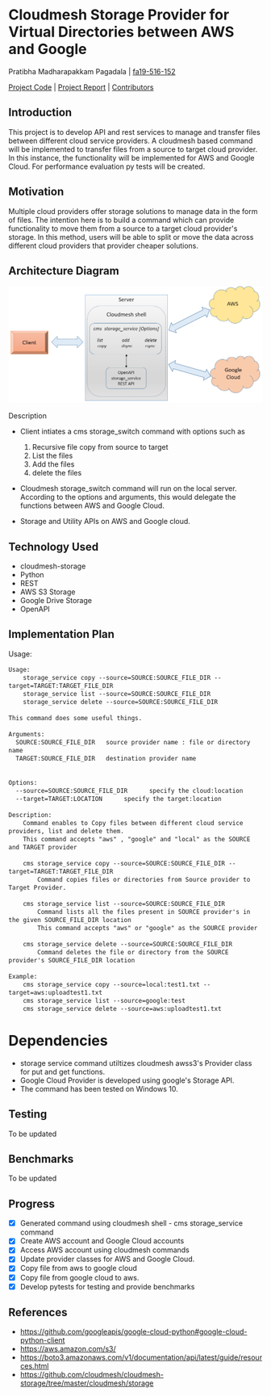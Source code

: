 # Cloudmesh Storage Provider for Virtual Directories between  AWS and Google

Pratibha Madharapakkam Pagadala |  [fa19-516-152](https://github.com/cloudmesh-community/fa19-516-152)


[Project Code](https://github.com/cloudmesh-community/fa19-516-152/blob/master/project/project_code)  |  [Project Report](https://github.com/cloudmesh-community/fa19-516-152/blob/master/project/report.md) | [Contributors](https://github.com/cloudmesh-community/fa19-516-152/graphs/contributors)

## Introduction

This project is to develop API and rest services to manage and transfer files between different cloud service providers. A cloudmesh based command will be implemented to transfer files from a source to target cloud provider. In this instance, the functionality will be implemented for AWS and Google Cloud. For performance evaluation py tests will be created. 

## Motivation

 Multiple cloud providers offer storage solutions to manage data in the form of files. The intention here is to build a command which can provide functionality to move them from a source to a target cloud provider's storage. In this method, users will be able to split or move the data across different cloud providers that provider cheaper solutions. 

## Architecture Diagram

![Architecture](images/architecture2.png)

Description

* Client intiates a cms storage_switch command with options such as
 
  1. Recursive file copy from source to target
  2. List the files
  3. Add the files
  4. delete the files
  
* Cloudmesh storage_switch command will run on the local server. According to the options and arguments, this would delegate the functions between AWS and Google Cloud.  
* Storage and Utility APIs on AWS and Google cloud.   

## Technology Used

* cloudmesh-storage
* Python
* REST
* AWS S3 Storage
* Google Drive Storage
* OpenAPI

## Implementation Plan

Usage:

````
Usage:
	storage_service copy --source=SOURCE:SOURCE_FILE_DIR --target=TARGET:TARGET_FILE_DIR
	storage_service list --source=SOURCE:SOURCE_FILE_DIR
	storage_service delete --source=SOURCE:SOURCE_FILE_DIR

This command does some useful things.

Arguments:
  SOURCE:SOURCE_FILE_DIR   source provider name : file or directory name
  TARGET:SOURCE_FILE_DIR   destination provider name


Options:
  --source=SOURCE:SOURCE_FILE_DIR      specify the cloud:location
  --target=TARGET:LOCATION      specify the target:location

Description:
	Command enables to Copy files between different cloud service providers, list and delete them.
	This command accepts "aws" , "google" and "local" as the SOURCE and TARGET provider

	cms storage_service copy --source=SOURCE:SOURCE_FILE_DIR --target=TARGET:TARGET_FILE_DIR
		Command copies files or directories from Source provider to Target Provider.

	cms storage_service list --source=SOURCE:SOURCE_FILE_DIR
		Command lists all the files present in SOURCE provider's in the given SOURCE_FILE_DIR location
		This command accepts "aws" or "google" as the SOURCE provider

	cms storage_service delete --source=SOURCE:SOURCE_FILE_DIR
		Command deletes the file or directory from the SOURCE provider's SOURCE_FILE_DIR location

Example:
	cms storage_service copy --source=local:test1.txt --target=aws:uploadtest1.txt
	cms storage_service list --source=google:test
	cms storage_service delete --source=aws:uploadtest1.txt

````
# Dependencies
* storage service command utiltizes cloudmesh awss3's Provider class for put and get functions.
* Google Cloud Provider is developed using google's Storage API.  
* The command has been tested on Windows 10.

## Testing
To be updated
## Benchmarks
To be updated
## Progress

- [x] Generated command using cloudmesh shell - cms storage_service command
- [x] Create AWS account and Google Cloud accounts
- [x] Access AWS account using cloudmesh commands
- [x] Update provider classes for AWS and Google Cloud.
- [x] Copy file from aws to google cloud
- [x] Copy file from google cloud to aws. 
- [x] Develop pytests for testing and provide benchmarks

## References

* <https://github.com/googleapis/google-cloud-python#google-cloud-python-client>
* <https://aws.amazon.com/s3/>
* <https://boto3.amazonaws.com/v1/documentation/api/latest/guide/resources.html>
* <https://github.com/cloudmesh/cloudmesh-storage/tree/master/cloudmesh/storage>
